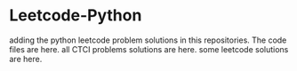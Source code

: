 # Leetcode-Python
adding the python leetcode problem solutions in this repositories. 
The code files are here.
all CTCI problems solutions are here.
some leetcode solutions are here.

























































































































































































































































































































































































































































































































































































































































































































































































